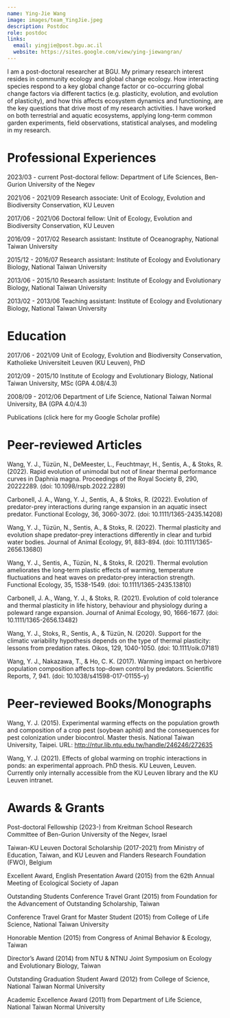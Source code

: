 ```yaml
---
name: Ying-Jie Wang
image: images/team_YingJie.jpeg
description: Postdoc
role: postdoc
links:
  email: yingjie@post.bgu.ac.il
  website: https://sites.google.com/view/ying-jiewangran/
---
```


<!-- I am a post-doctoral researcher at BGU. My research interests revolve around global change, stress ecology, community ecology, and eco-evolutionary feedbacks. Apart from research I enjoy walking in nature, music, cooking and drawing. -->

I am a post-doctoral researcher at BGU. My primary research interest resides in community ecology and global change ecology. How interacting species respond to a key global change factor or co-occurring global change factors via different tactics (e.g. plasticity, evolution, and evolution of plasticity), and how this affects ecosystem dynamics and functioning, are the key questions that drive most of my research activities. I have worked on both terrestrial and aquatic ecosystems, applying long-term common garden experiments, field observations, statistical analyses, and modeling in my research.

# Professional Experiences

2023/03 - current	Post-doctoral fellow: Department of Life Sciences, Ben-Gurion University of the Negev 

2021/06 - 2021/09	Research associate: Unit of Ecology, Evolution and Biodiversity Conservation, KU Leuven

2017/06 - 2021/06	Doctoral fellow: Unit of Ecology, Evolution and Biodiversity Conservation, KU Leuven

2016/09 - 2017/02	Research assistant: Institute of Oceanography, National Taiwan University

2015/12 - 2016/07	Research assistant: Institute of Ecology and Evolutionary Biology, National Taiwan University

2013/06 - 2015/10	Research assistant: Institute of Ecology and Evolutionary Biology, National Taiwan University

2013/02 - 2013/06	Teaching assistant: Institute of Ecology and Evolutionary Biology, National Taiwan University


# Education

2017/06 - 2021/09   Unit of Ecology, Evolution and Biodiversity Conservation, Katholieke Universiteit Leuven (KU Leuven), PhD

2012/09 - 2015/10   Institute of Ecology and Evolutionary Biology, National Taiwan University, MSc (GPA 4.08/4.3)

2008/09 - 2012/06   Department of Life Science, National Taiwan Normal University, BA (GPA 4.0/4.3)

Publications (click here for my Google Scholar profile)

# Peer-reviewed Articles

Wang, Y. J., Tüzün, N., DeMeester, L., Feuchtmayr, H., Sentis, A., & Stoks, R. (2022). Rapid evolution of unimodal but not of linear thermal performance curves in Daphnia magna. Proceedings of the Royal Society B,  290, 20222289. (doi: 10.1098/rspb.2022.2289)

Carbonell, J. A., Wang, Y. J., Sentis, A., & Stoks, R. (2022). Evolution of predator-prey interactions during range expansion in an aquatic insect predator. Functional Ecology, 36, 3060-3072. (doi: 10.1111/1365-2435.14208)

Wang, Y. J., Tüzün, N., Sentis, A., & Stoks, R. (2022). Thermal plasticity and evolution shape predator-prey interactions differently in clear and turbid water bodies. Journal of Animal Ecology, 91, 883-894. (doi: 10.1111/1365-2656.13680)

Wang, Y. J., Sentis, A., Tüzün, N., & Stoks, R. (2021). Thermal evolution ameliorates the long‐term plastic effects of warming, temperature fluctuations and heat waves on predator‐prey interaction strength. Functional Ecology, 35, 1538-1549. (doi: 10.1111/1365-2435.13810)

Carbonell, J. A., Wang, Y. J., & Stoks, R. (2021). Evolution of cold tolerance and thermal plasticity in life history, behaviour and physiology during a poleward range expansion. Journal of Animal Ecology, 90, 1666-1677. (doi: 10.1111/1365-2656.13482)

Wang, Y. J., Stoks, R., Sentis, A., & Tüzün, N. (2020). Support for the climatic variability hypothesis depends on the type of thermal plasticity: lessons from predation rates. Oikos, 129, 1040-1050. (doi: 10.1111/oik.07181)

Wang, Y. J., Nakazawa, T., & Ho, C. K. (2017). Warming impact on herbivore population composition affects top-down control by predators. Scientific Reports, 7, 941. (doi: 10.1038/s41598-017-01155-y)


# Peer-reviewed Books/Monographs

Wang, Y. J. (2015). Experimental warming effects on the population growth and composition of a crop pest (soybean aphid) and the consequences for pest colonization under biocontrol. Master thesis. National Taiwan University, Taipei. URL: http://ntur.lib.ntu.edu.tw/handle/246246/272635

Wang, Y. J. (2021). Effects of global warming on trophic interactions in ponds: an experimental approach. PhD thesis. KU Leuven, Leuven. Currently only internally accessible from the KU Leuven library and the KU Leuven intranet.


# Awards & Grants

Post-doctoral Fellowship (2023-) from Kreitman School Research Committee of Ben-Gurion University of the Negev, Israel

Taiwan-KU Leuven Doctoral Scholarship (2017-2021) from Ministry of Education, Taiwan, and KU Leuven and Flanders Research Foundation (FWO), Belgium

Excellent Award, English Presentation Award (2015) from the 62th Annual Meeting of Ecological Society of Japan

Outstanding Students Conference Travel Grant (2015) from Foundation for the Advancement of Outstanding Scholarship, Taiwan

Conference Travel Grant for Master Student (2015) from College of Life Science, National Taiwan University

Honorable Mention (2015) from Congress of Animal Behavior & Ecology, Taiwan

Director’s Award (2014) from NTU & NTNU Joint Symposium on Ecology and Evolutionary Biology, Taiwan

Outstanding Graduation Student Award (2012) from College of Science, National Taiwan Normal University

Academic Excellence Award (2011) from Department of Life Science, National Taiwan Normal University 
